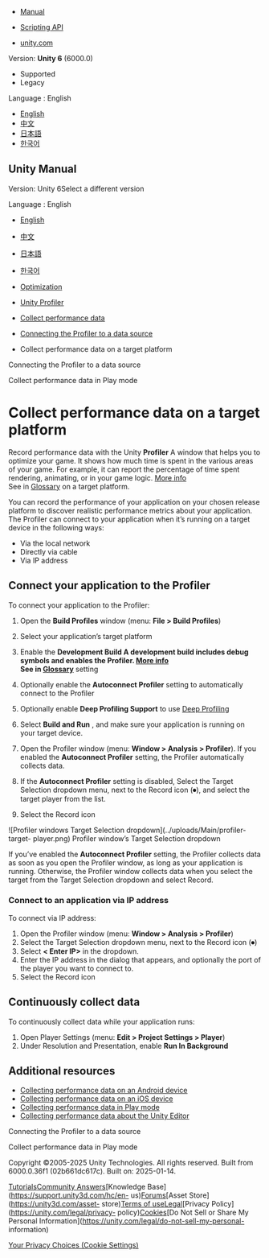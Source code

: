 [](https://docs.unity3d.com)

  * [Manual](../Manual/index.html)
  * [Scripting API](../ScriptReference/index.html)

  * [unity.com](https://unity.com/)

Version: **Unity 6** (6000.0)

  * Supported
  * Legacy

Language : English

  * [English](/Manual/profiling-target-device.html)
  * [中文](/cn/current/Manual/profiling-target-device.html)
  * [日本語](/ja/current/Manual/profiling-target-device.html)
  * [한국어](/kr/current/Manual/profiling-target-device.html)

[](https://docs.unity3d.com)

## Unity Manual

Version: Unity 6Select a different version

Language : English

  * [English](/Manual/profiling-target-device.html)
  * [中文](/cn/current/Manual/profiling-target-device.html)
  * [日本語](/ja/current/Manual/profiling-target-device.html)
  * [한국어](/kr/current/Manual/profiling-target-device.html)

  * [Optimization](analysis.html)
  * [Unity Profiler](Profiler.html)
  * [Collect performance data](profiler-collect-data.html)
  * [Connecting the Profiler to a data source](profiler-profiling-applications.html)
  * Collect performance data on a target platform

[](profiler-profiling-applications.html)

Connecting the Profiler to a data source

[](profiling-play-mode.html)

Collect performance data in Play mode

# Collect performance data on a target platform

Record performance data with the Unity **Profiler** A window that helps you to
optimize your game. It shows how much time is spent in the various areas of
your game. For example, it can report the percentage of time spent rendering,
animating, or in your game logic. [More info](Profiler.html)  
See in [Glossary](Glossary.html#Profiler) on a target platform.

You can record the performance of your application on your chosen release
platform to discover realistic performance metrics about your application. The
Profiler can connect to your application when it’s running on a target device
in the following ways:

  * Via the local network
  * Directly via cable
  * Via IP address

## Connect your application to the Profiler

To connect your application to the Profiler:

  1. Open the **Build Profiles** window (menu: **File > Build Profiles**)
  2. Select your application’s target platform
  3. Enable the ****Development Build** A development build includes debug symbols and enables the Profiler. [More info](https://docs.unity.com/devops/en/manual/build-target-configurations#Build_target_advanced_settings_overview)  
See in [Glossary](Glossary.html#DevelopmentBuild)** setting

  4. Optionally enable the **Autoconnect Profiler** setting to automatically connect to the Profiler
  5. Optionally enable **Deep Profiling Support** to use [Deep Profiling](profiler-deep-profiling.html)
  6. Select **Build and Run** , and make sure your application is running on your target device.
  7. Open the Profiler window (menu: **Window > Analysis > Profiler**). If you enabled the **Autoconnect Profiler** setting, the Profiler automatically collects data.
  8. If the **Autoconnect Profiler** setting is disabled, Select the Target Selection dropdown menu, next to the Record icon (⏺), and select the target player from the list.
  9. Select the Record icon

![Profiler windows Target Selection dropdown](../uploads/Main/profiler-target-
player.png) Profiler window’s Target Selection dropdown

If you’ve enabled the **Autoconnect Profiler** setting, the Profiler collects
data as soon as you open the Profiler window, as long as your application is
running. Otherwise, the Profiler window collects data when you select the
target from the Target Selection dropdown and select Record.

### Connect to an application via IP address

To connect via IP address:

  1. Open the Profiler window (menu: **Window > Analysis > Profiler**)
  2. Select the Target Selection dropdown menu, next to the Record icon (⏺)
  3. Select **< Enter IP>** in the dropdown.
  4. Enter the IP address in the dialog that appears, and optionally the port of the player you want to connect to.
  5. Select the Record icon

## Continuously collect data

To continuously collect data while your application runs:

  1. Open Player Settings (menu: **Edit > Project Settings > Player**)
  2. Under Resolution and Presentation, enable **Run In Background**

## Additional resources

  * [Collecting performance data on an Android device](android-profile-on-an-android-device.html)
  * [Collecting performance data on an iOS device](ios-profile-device.html)
  * [Collecting performance data in Play mode](profiling-play-mode.html)
  * [Collecting performance data about the Unity Editor](profiling-edit-mode.html)

[](profiler-profiling-applications.html)

Connecting the Profiler to a data source

[](profiling-play-mode.html)

Collect performance data in Play mode

Copyright ©2005-2025 Unity Technologies. All rights reserved. Built from
6000.0.36f1 (02b661dc617c). Built on: 2025-01-14.

[Tutorials](https://learn.unity.com/)[Community
Answers](https://answers.unity3d.com)[Knowledge
Base](https://support.unity3d.com/hc/en-
us)[Forums](https://forum.unity3d.com)[Asset Store](https://unity3d.com/asset-
store)[Terms of
use](https://docs.unity3d.com/Manual/TermsOfUse.html)[Legal](https://unity.com/legal)[Privacy
Policy](https://unity.com/legal/privacy-
policy)[Cookies](https://unity.com/legal/cookie-policy)[Do Not Sell or Share
My Personal Information](https://unity.com/legal/do-not-sell-my-personal-
information)

[Your Privacy Choices (Cookie Settings)](javascript:void\(0\);)

